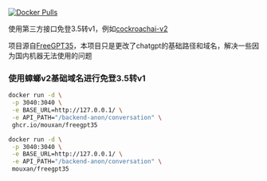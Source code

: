 [![Docker Pulls][1]](https://hub.docker.com/r/missuo/freegpt35)

[1]: https://img.shields.io/docker/pulls/missuo/freegpt35?logo=docker

使用第三方接口免登3.5转v1，例如[cockroachai-v2](https://github.com/cockroachai/cockroachai-v2)

项目源自[FreeGPT35](https://github.com/missuo/FreeGPT35)，本项目只是更改了chatgpt的基础路径和域名，解决一些因为国内机器无法使用的问题


### 使用蟑螂v2基础域名进行免登3.5转v1

```bash
docker run -d \
 -p 3040:3040 \
 -e BASE_URL=http://127.0.0.1/ \
 -e API_PATH="/backend-anon/conversation" \
 ghcr.io/mouxan/freegpt35
```

```bash
docker run -d \
 -p 3040:3040 \
 -e BASE_URL=http://127.0.0.1/ \
 -e API_PATH="/backend-anon/conversation" \
 mouxan/freegpt35
```
